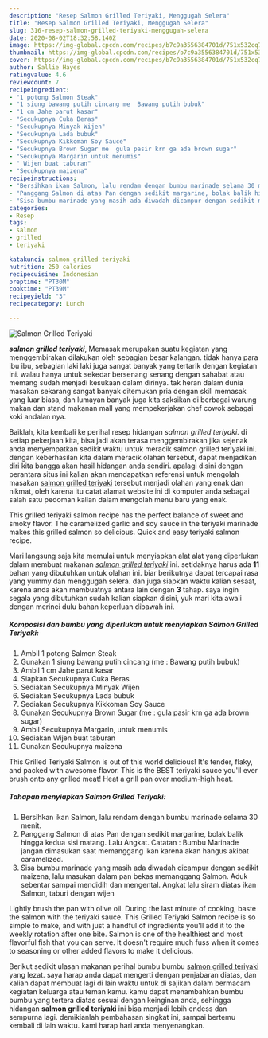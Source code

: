 ```yaml
---
description: "Resep Salmon Grilled Teriyaki, Menggugah Selera"
title: "Resep Salmon Grilled Teriyaki, Menggugah Selera"
slug: 316-resep-salmon-grilled-teriyaki-menggugah-selera
date: 2020-08-02T18:32:58.140Z
image: https://img-global.cpcdn.com/recipes/b7c9a3556384701d/751x532cq70/salmon-grilled-teriyaki-foto-resep-utama.jpg
thumbnail: https://img-global.cpcdn.com/recipes/b7c9a3556384701d/751x532cq70/salmon-grilled-teriyaki-foto-resep-utama.jpg
cover: https://img-global.cpcdn.com/recipes/b7c9a3556384701d/751x532cq70/salmon-grilled-teriyaki-foto-resep-utama.jpg
author: Sallie Hayes
ratingvalue: 4.6
reviewcount: 7
recipeingredient:
- "1 potong Salmon Steak"
- "1 siung bawang putih cincang me  Bawang putih bubuk"
- "1 cm Jahe parut kasar"
- "Secukupnya Cuka Beras"
- "Secukupnya Minyak Wijen"
- "Secukupnya Lada bubuk"
- "Secukupnya Kikkoman Soy Sauce"
- "Secukupnya Brown Sugar me  gula pasir krn ga ada brown sugar"
- "Secukupnya Margarin untuk menumis"
- " Wijen buat taburan"
- "Secukupnya maizena"
recipeinstructions:
- "Bersihkan ikan Salmon, lalu rendam dengan bumbu marinade selama 30 menit."
- "Panggang Salmon di atas Pan dengan sedikit margarine, bolak balik hingga kedua sisi matang. Lalu Angkat. Catatan : Bumbu Marinade jangan dimasukan saat memanggang ikan karena akan hangus akibat caramelized."
- "Sisa bumbu marinade yang masih ada diwadah dicampur dengan sedikit maizena, lalu masukan dalam pan bekas memanggang Salmon. Aduk sebentar sampai mendidih dan mengental. Angkat lalu siram diatas ikan Salmon, taburi dengan wijen"
categories:
- Resep
tags:
- salmon
- grilled
- teriyaki

katakunci: salmon grilled teriyaki 
nutrition: 250 calories
recipecuisine: Indonesian
preptime: "PT30M"
cooktime: "PT39M"
recipeyield: "3"
recipecategory: Lunch

---
```



![Salmon Grilled Teriyaki](https://img-global.cpcdn.com/recipes/b7c9a3556384701d/751x532cq70/salmon-grilled-teriyaki-foto-resep-utama.jpg)

<b><i>salmon grilled teriyaki</i></b>, Memasak merupakan suatu kegiatan yang menggembirakan dilakukan oleh sebagian besar kalangan. tidak hanya para ibu ibu, sebagian laki laki juga sangat banyak yang tertarik dengan kegiatan ini. walau hanya untuk sekedar bersenang senang dengan sahabat atau memang sudah menjadi kesukaan dalam dirinya. tak heran dalam dunia masakan sekarang sangat banyak ditemukan pria dengan skill memasak yang luar biasa, dan lumayan banyak juga kita saksikan di berbagai warung makan dan stand makanan mall yang mempekerjakan chef cowok sebagai koki andalan nya.

Baiklah, kita kembali ke perihal resep hidangan <i>salmon grilled teriyaki</i>. di setiap pekerjaan kita, bisa jadi akan terasa menggembirakan jika sejenak anda menyempatkan sedikit waktu untuk meracik salmon grilled teriyaki ini. dengan keberhasilan kita dalam meracik olahan tersebut, dapat menjadikan diri kita bangga akan hasil hidangan anda sendiri. apalagi disini dengan perantara situs ini kalian akan mendapatkan referensi untuk mengolah masakan <u>salmon grilled teriyaki</u> tersebut menjadi olahan yang enak dan nikmat, oleh karena itu catat alamat website ini di komputer anda sebagai salah satu pedoman kalian dalam mengolah menu baru yang enak.

This grilled teriyaki salmon recipe has the perfect balance of sweet and smoky flavor. The caramelized garlic and soy sauce in the teriyaki marinade makes this grilled salmon so delicious. Quick and easy teriyaki salmon recipe.


Mari langsung saja kita memulai untuk menyiapkan alat alat yang diperlukan dalam membuat makanan <u><i>salmon grilled teriyaki</i></u> ini. setidaknya harus ada <b>11</b> bahan yang dibutuhkan untuk olahan ini. biar berikutnya dapat tercapai rasa yang yummy dan menggugah selera. dan juga siapkan waktu kalian sesaat, karena anda akan membuatnya antara lain dengan <b>3</b> tahap. saya ingin segala yang dibutuhkan sudah kalian siapkan disini, yuk mari kita awali dengan merinci dulu bahan keperluan dibawah ini.

<!--inarticleads1-->

##### Komposisi dan bumbu yang diperlukan untuk menyiapkan Salmon Grilled Teriyaki:

1. Ambil 1 potong Salmon Steak
1. Gunakan 1 siung bawang putih cincang (me : Bawang putih bubuk)
1. Ambil 1 cm Jahe parut kasar
1. Siapkan Secukupnya Cuka Beras
1. Sediakan Secukupnya Minyak Wijen
1. Sediakan Secukupnya Lada bubuk
1. Sediakan Secukupnya Kikkoman Soy Sauce
1. Gunakan Secukupnya Brown Sugar (me : gula pasir krn ga ada brown sugar)
1. Ambil Secukupnya Margarin, untuk menumis
1. Sediakan  Wijen buat taburan
1. Gunakan Secukupnya maizena


This Grilled Teriyaki Salmon is out of this world delicious! It&#39;s tender, flaky, and packed with awesome flavor. This is the BEST teriyaki sauce you&#39;ll ever brush onto any grilled meat! Heat a grill pan over medium-high heat. 

<!--inarticleads2-->

##### Tahapan menyiapkan Salmon Grilled Teriyaki:

1. Bersihkan ikan Salmon, lalu rendam dengan bumbu marinade selama 30 menit.
1. Panggang Salmon di atas Pan dengan sedikit margarine, bolak balik hingga kedua sisi matang. Lalu Angkat. Catatan : Bumbu Marinade jangan dimasukan saat memanggang ikan karena akan hangus akibat caramelized.
1. Sisa bumbu marinade yang masih ada diwadah dicampur dengan sedikit maizena, lalu masukan dalam pan bekas memanggang Salmon. Aduk sebentar sampai mendidih dan mengental. Angkat lalu siram diatas ikan Salmon, taburi dengan wijen


Lightly brush the pan with olive oil. During the last minute of cooking, baste the salmon with the teriyaki sauce. This Grilled Teriyaki Salmon recipe is so simple to make, and with just a handful of ingredients you&#39;ll add it to the weekly rotation after one bite. Salmon is one of the healthiest and most flavorful fish that you can serve. It doesn&#39;t require much fuss when it comes to seasoning or other added flavors to make it delicious. 

Berikut sedikit ulasan makanan perihal bumbu bumbu <u>salmon grilled teriyaki</u> yang lezat. saya harap anda dapat mengerti dengan penjabaran diatas, dan kalian dapat membuat lagi di lain waktu untuk di sajikan dalam bermacam kegiatan keluarga atau teman kamu. kamu dapat menambahkan bumbu bumbu yang tertera diatas sesuai dengan keinginan anda, sehingga hidangan <b>salmon grilled teriyaki</b> ini bisa menjadi lebih endess dan sempurna lagi. demikianlah pembahasan singkat ini, sampai bertemu kembali di lain waktu. kami harap hari anda menyenangkan.
